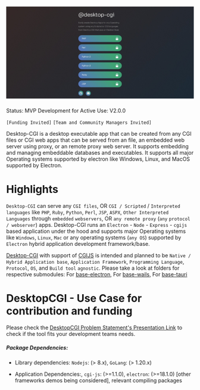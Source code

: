 ![Desktop CGI](https://github.com/desktop-cgi/desktop-cgi/blob/main/dev_support/assets/desktop-cgi.jpeg)

Status: MVP Development for Active Use: V2.0.0

`[Funding Invited]` `[Team and Community Managers Invited]`

Desktop-CGI is a desktop executable app that can be created from any CGI files or CGI web apps that can be served from an file, an embedded web server using proxy, or an remote proxy web server. It supports embedding and managing embeddable databases and executables. It supports all major Operating systems supported by electron like Windows, Linux, and MacOS supported by Electron.


# Highlights


`Desktop-CGI` can serve any `CGI files`, OR `CGI / Scripted` / `Interpreted languages` like `PHP`, `Ruby`, `Python`, `Perl`, `JSP`, `ASPX`, `Other Interpreted Languages` through `embedded` `webservers`, OR `any remote proxy` (`any` `protocol / webserver`) apps. Desktop-CGI runs an `Electron` - `Node` - `Express` - `cgijs` based application under the hood and supports major Operating systems like `Windows`, `Linux`, `Mac` or any operating systems (`any OS`) supported by `Electron` hybrid application development framework/base.

[Desktop-CGI](https://github.com/desktop-cgi/desktop-cgi) with support of [CGIJS](https://github.com/cgi-js/cgi-js) is intended and planned to be `Native / Hybrid Application base`, `Application Framework`, `Programming Language`, `Protocol`, `OS`, and `Build tool` `agnostic`. Please take a look at folders for respective submodules: For [base-electron](https://github.com/desktop-cgi/base-electron), For [base-wails](https://github.com/desktop-cgi/base-wails), For [base-tauri](https://github.com/desktop-cgi/base-tauri)

# DesktopCGI - Use Case for contribution and funding

Please check the [DesktopCGI Problem Statement's Presentation Link](https://www.slideshare.net/Ganesh745959/desktopcgi-252630937) to check if the tool fits your development teams needs.

##### Package Dependencies:

* Library dependencies: `Nodejs`: (> 8.x), `GoLang`: (> 1.20.x)

* Application Dependencies:, `cgi-js`: (>=1.1.0), `electron`: (>=18.1.0) [other frameworks demos being considered], relevant compiling packages
